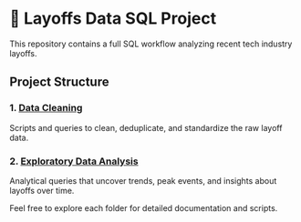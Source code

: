 # 💼 Layoffs Data SQL Project

This repository contains a full SQL workflow analyzing recent tech industry layoffs.

## Project Structure

### 1. [Data Cleaning](./data_cleaning/)
Scripts and queries to clean, deduplicate, and standardize the raw layoff data.

### 2. [Exploratory Data Analysis](./exploratory_analysis/)
Analytical queries that uncover trends, peak events, and insights about layoffs over time.

Feel free to explore each folder for detailed documentation and scripts.

